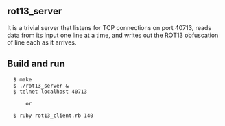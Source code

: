 rot13_server
------------

It is a trivial server that listens for TCP connections on port 40713, reads data from its input one line at a time, and writes out the ROT13
obfuscation of line each as it arrives.

## Build and run

```
  $ make
  $ ./rot13_server &
  $ telnet localhost 40713

      or

  $ ruby rot13_client.rb 140

